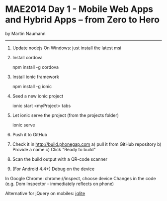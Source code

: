MAE2014 Day 1 - Mobile Web Apps and Hybrid Apps – from Zero to Hero
===
by Martin Naumann

---

1. Update nodejs On Windows: just install the latest msi

2. Install cordova
 
    npm install -g cordova

3. Install ionic framework

    npm install -g ionic

4. Seed a new ionic project

    ionic start &lt;myProject&gt; tabs

5. Let ionic serve the project (from the projects folder)

    ionic serve

6. Push it to GitHub

7. Check it in http://build.phonegap.com
a) pull it from GitHub repository
b) Provide a name
c) Click "Ready to build"

8. Scan the build output with a QR-code scanner

9. (For Android 4.4+) Debug on the device

In Google Chrome: chrome://inspect, choose device
Changes in the code (e.g. Dom Inspector - immediately reflects on phone)

Alternative for jQuery on mobiles: [jqlite](https://code.google.com/p/jqlite/ "jqlite")

